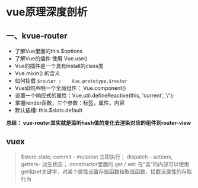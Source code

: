 # vue原理深度剖析
## 一、kvue-router
 - 了解Vue里面的this.$options
 - 了解Vue的插件 使用 Vue.use()
 -  Vue的插件是一个具有install的class类
 - Vue.mixin() 的含义
 - 如何挂载 `$router :    Vue.prototype.$router`
 - Vue如何声明一个全局组件： Vue.component()
 - 设置一个响应式的属性：Vue.util.defineReactive(this, 'current', '/');
 - 掌握render函数，三个参数：标签，属性，内容
 - 默认插槽: this.$slots.default

**总结： vue-router其实就是监听hash值的变化去渲染对应的组件到router-view**

## vuex
> $store.state; commit - mutation 立即执行； dispatch - actions, getters- 派生状态； constructor里面的 get / set: 在“类”的内部可以使用get和set关键字，对某个属性设置存值函数和取值函数，拦截该属性的存取行为
